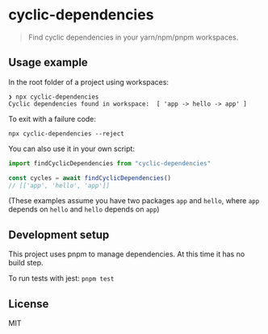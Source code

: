# cyclic-dependencies

> Find cyclic dependencies in your yarn/npm/pnpm workspaces.

## Usage example

In the root folder of a project using workspaces:

```
❯ npx cyclic-dependencies
Cyclic dependencies found in workspace:  [ 'app -> hello -> app' ]
```

To exit with a failure code:

```
npx cyclic-dependencies --reject
```

You can also use it in your own script:

```js
import findCyclicDependencies from "cyclic-dependencies"

const cycles = await findCyclicDependencies()
// [['app', 'hello', 'app']]
```

(These examples assume you have two packages `app` and `hello`, where `app` depends on `hello` and `hello` depends on `app`)

## Development setup

This project uses pnpm to manage dependencies.
At this time it has no build step.

To run tests with jest: `pnpm test`

## License

MIT
